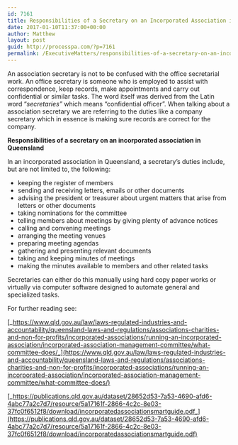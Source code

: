 ```yaml
---
id: 7161
title: Responsibilities of a Secretary on an Incorporated Association in Queensland
date: 2017-01-10T11:37:00+00:00
author: Matthew
layout: post
guid: http://processpa.com/?p=7161
permalink: /ExecutiveMatters/responsibilities-of-a-secretary-on-an-incorporated-association-in-queensland/
---
```

An association secretary is not to be confused with the office secretarial work. An office secretary is someone who is employed to assist with correspondence, keep records, make appointments and carry out confidential or similar tasks. The word itself was derived from the Latin word “_secretaries”_ which means “confidential officer”. When talking about a association secretary we are referring to the duties like a company secretary which in essence is making sure records are correct for the company.

**Responsibilities of a secretary on an incorporated association in Queensland** 

In an incorporated association in Queensland, a secretary’s duties include, but are not limited to, the following: 

  * keeping the register of members
  * sending and receiving letters, emails or other documents
  * advising the president or treasurer about urgent matters that arise from letters or other documents
  * taking nominations for the committee
  * telling members about meetings by giving plenty of advance notices
  * calling and convening meetings
  * arranging the meeting venues
  * preparing meeting agendas
  * gathering and presenting relevant documents
  * taking and keeping minutes of meetings
  * making the minutes available to members and other related tasks

Secretaries can either do this manually using hard copy paper works or virtually via computer software designed to automate general and specialized tasks.

For further reading see:

[_https://www.qld.gov.au/law/laws-regulated-industries-and-accountability/queensland-laws-and-regulations/associations-charities-and-non-for-profits/incorporated-associations/running-an-incorporated-association/incorporated-association-management-committee/what-committee-does/_](https://www.qld.gov.au/law/laws-regulated-industries-and-accountability/queensland-laws-and-regulations/associations-charities-and-non-for-profits/incorporated-associations/running-an-incorporated-association/incorporated-association-management-committee/what-committee-does/) 

[_https://publications.qld.gov.au/dataset/28652d53-7a53-4690-afd6-4abc77a2c7d7/resource/5a17161f-2866-4c2c-8e03-37fc0f6512f8/download/incorporatedassociationsmartguide.pdf_](https://publications.qld.gov.au/dataset/28652d53-7a53-4690-afd6-4abc77a2c7d7/resource/5a17161f-2866-4c2c-8e03-37fc0f6512f8/download/incorporatedassociationsmartguide.pdf)
